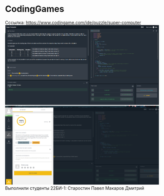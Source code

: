 # CodingGames
Сссылка: https://www.codingame.com/ide/puzzle/super-computer
![alt text](image.png)
![alt text](image-1.png)
Выполнили студенты 22БИ-1: 
Старостин Павел
Макаров Дмитрий